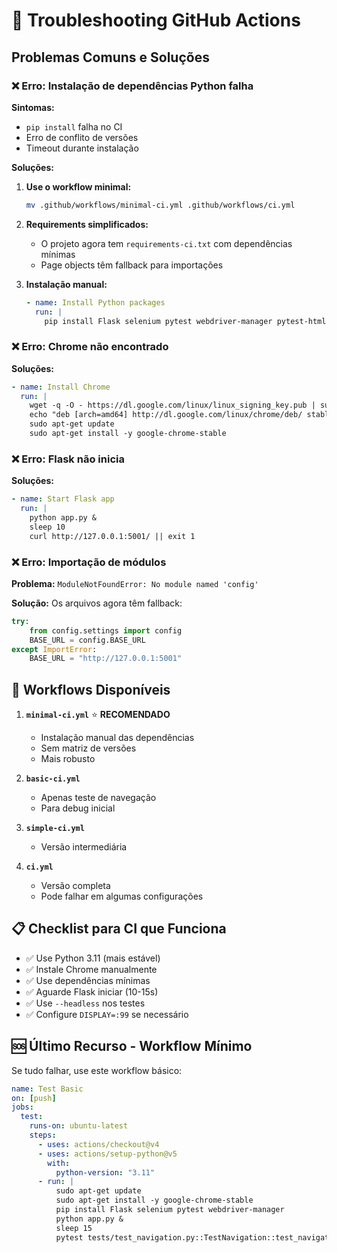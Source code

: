 # 🔧 Troubleshooting GitHub Actions

## Problemas Comuns e Soluções

### ❌ Erro: Instalação de dependências Python falha

**Sintomas:**

- `pip install` falha no CI
- Erro de conflito de versões
- Timeout durante instalação

**Soluções:**

1. **Use o workflow minimal:**

   ```bash
   mv .github/workflows/minimal-ci.yml .github/workflows/ci.yml
   ```

2. **Requirements simplificados:**

   - O projeto agora tem `requirements-ci.txt` com dependências mínimas
   - Page objects têm fallback para importações

3. **Instalação manual:**
   ```yaml
   - name: Install Python packages
     run: |
       pip install Flask selenium pytest webdriver-manager pytest-html
   ```

### ❌ Erro: Chrome não encontrado

**Soluções:**

```yaml
- name: Install Chrome
  run: |
    wget -q -O - https://dl.google.com/linux/linux_signing_key.pub | sudo apt-key add -
    echo "deb [arch=amd64] http://dl.google.com/linux/chrome/deb/ stable main" | sudo tee /etc/apt/sources.list.d/google-chrome.list
    sudo apt-get update
    sudo apt-get install -y google-chrome-stable
```

### ❌ Erro: Flask não inicia

**Soluções:**

```yaml
- name: Start Flask app
  run: |
    python app.py &
    sleep 10
    curl http://127.0.0.1:5001/ || exit 1
```

### ❌ Erro: Importação de módulos

**Problema:** `ModuleNotFoundError: No module named 'config'`

**Solução:** Os arquivos agora têm fallback:

```python
try:
    from config.settings import config
    BASE_URL = config.BASE_URL
except ImportError:
    BASE_URL = "http://127.0.0.1:5001"
```

## 🚀 Workflows Disponíveis

1. **`minimal-ci.yml`** ⭐ **RECOMENDADO**

   - Instalação manual das dependências
   - Sem matriz de versões
   - Mais robusto

2. **`basic-ci.yml`**

   - Apenas teste de navegação
   - Para debug inicial

3. **`simple-ci.yml`**

   - Versão intermediária

4. **`ci.yml`**
   - Versão completa
   - Pode falhar em algumas configurações

## 📋 Checklist para CI que Funciona

- ✅ Use Python 3.11 (mais estável)
- ✅ Instale Chrome manualmente
- ✅ Use dependências mínimas
- ✅ Aguarde Flask iniciar (10-15s)
- ✅ Use `--headless` nos testes
- ✅ Configure `DISPLAY=:99` se necessário

## 🆘 Último Recurso - Workflow Mínimo

Se tudo falhar, use este workflow básico:

```yaml
name: Test Basic
on: [push]
jobs:
  test:
    runs-on: ubuntu-latest
    steps:
      - uses: actions/checkout@v4
      - uses: actions/setup-python@v5
        with:
          python-version: "3.11"
      - run: |
          sudo apt-get update
          sudo apt-get install -y google-chrome-stable
          pip install Flask selenium pytest webdriver-manager
          python app.py &
          sleep 15
          pytest tests/test_navigation.py::TestNavigation::test_navigate_to_home_page -v --browser=chrome --headless
```
